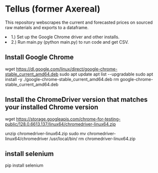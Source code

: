 # Tellus (former Axereal)

This repository webscrapes the current and forecasted prices on sourced raw materials and exports to a dataframe.

<ls>
<li>1.) Set up the Google Chrome driver and other installs.</li>
<li>2.) Run main.py (python main.py) to run code and get CSV.</li>
</ls>

## Install Google Chrome

wget https://dl.google.com/linux/direct/google-chrome-stable_current_amd64.deb
sudo apt update
apt list --upgradable
sudo apt install -y ./google-chrome-stable_current_amd64.deb
rm google-chrome-stable_current_amd64.deb

## Install the ChromeDriver version that matches your installed Chrome version

wget https://storage.googleapis.com/chrome-for-testing-public/128.0.6613.137/linux64/chromedriver-linux64.zip

unzip chromedriver-linux64.zip
sudo mv chromedriver-linux64/chromedriver /usr/local/bin/
rm chromedriver-linux64.zip

## install selenium
pip install selenium
